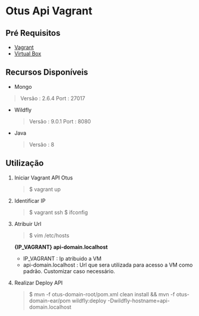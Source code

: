 # Otus Api Vagrant

## Pré Requisitos
* [Vagrant](https://www.vagrantup.com/)
* [Virtual Box](https://www.virtualbox.org/)

## Recursos Disponíveis

* Mongo 
> Versão : 2.6.4
> Port : 27017
  
* Wildfly
  > Versão : 9.0.1
  > Port : 8080
  
* Java
  > Versão : 8

## Utilização

1. Iniciar Vagrant API Otus 
      > $ vagrant up

2. Identificar IP 
      > $ vagrant ssh
      > $ ifconfig 

3. Atribuir Url
      > $ vim /etc/hosts

      **{IP_VAGRANT} api-domain.localhost**

      * IP_VAGRANT : Ip atribuido a VM
      * api-domain.localhost : Url que sera utilizada para acesso a VM como padrão. Customizar caso necessário.

4. Realizar Deploy API
      > $ mvn -f otus-domain-root/pom.xml clean install && mvn -f otus-domain-ear/pom wildfly:deploy -Dwildfly-hostname=api-domain.localhost

